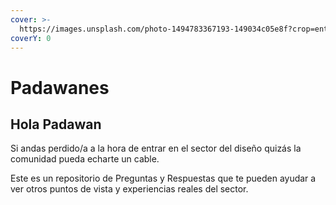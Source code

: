 ```yaml
---
cover: >-
  https://images.unsplash.com/photo-1494783367193-149034c05e8f?crop=entropy&cs=srgb&fm=jpg&ixid=M3wxOTcwMjR8MHwxfHNlYXJjaHwyfHxob3Jpem9ufGVufDB8fHx8MTcxMjA1ODA0MHww&ixlib=rb-4.0.3&q=85
coverY: 0
---
```


# Padawanes

## Hola Padawan

Si andas perdido/a a la hora de entrar en el sector del diseño quizás la comunidad pueda echarte un cable.

Este es un repositorio de Preguntas y Respuestas que te pueden ayudar a ver otros puntos de vista y experiencias reales del sector.

